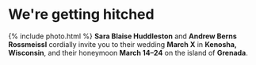 # We're getting hitched

{% include photo.html %}
**Sara Blaise Huddleston** and **Andrew Berns Rossmeissl** cordially invite you to their wedding **March X** in **Kenosha, Wisconsin**, and their honeymoon **March 14–24** on the island of **Grenada**.
